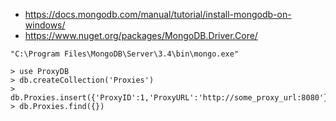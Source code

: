 - https://docs.mongodb.com/manual/tutorial/install-mongodb-on-windows/
- https://www.nuget.org/packages/MongoDB.Driver.Core/

```
"C:\Program Files\MongoDB\Server\3.4\bin\mongo.exe"

> use ProxyDB
> db.createCollection('Proxies')
> db.Proxies.insert({'ProxyID':1,'ProxyURL':'http://some_proxy_url:8080'})
> db.Proxies.find({})
```